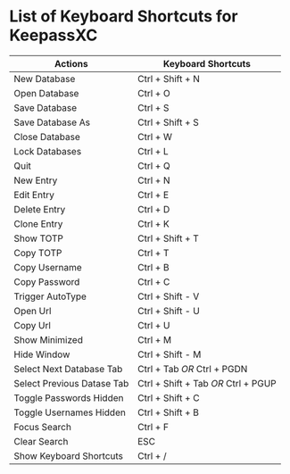 # List of Keyboard Shortcuts for KeepassXC

Actions                    | Keyboard Shortcuts
---------------------------|----------------------------
New Database               | Ctrl + Shift + N
Open Database              | Ctrl + O
Save Database              | Ctrl + S
Save Database As           | Ctrl + Shift + S
Close Database             | Ctrl + W
Lock Databases             | Ctrl + L
Quit                       | Ctrl + Q
New Entry                  | Ctrl + N
Edit Entry                 | Ctrl + E
Delete Entry               | Ctrl + D
Clone Entry                | Ctrl + K
Show TOTP                  | Ctrl + Shift + T
Copy TOTP                  | Ctrl + T
Copy Username              | Ctrl + B
Copy Password              | Ctrl + C
Trigger AutoType           | Ctrl + Shift - V
Open Url                   | Ctrl + Shift - U
Copy Url                   | Ctrl + U
Show Minimized             | Ctrl + M
Hide Window                | Ctrl + Shift - M
Select Next Database Tab   | Ctrl + Tab *OR* Ctrl + PGDN
Select Previous Datase Tab | Ctrl + Shift + Tab *OR* Ctrl + PGUP
Toggle Passwords Hidden    | Ctrl + Shift + C
Toggle Usernames Hidden    | Ctrl + Shift + B
Focus Search               | Ctrl + F
Clear Search               | ESC
Show Keyboard Shortcuts    | Ctrl + /




